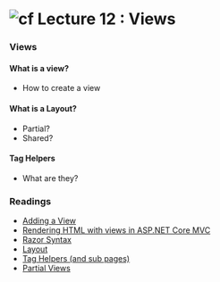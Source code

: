 ![cf](http://i.imgur.com/7v5ASc8.png) Lecture 12 : Views
=====================================

### Views

#### What is a view?
- How to create a view

#### What is a Layout?
- Partial?
- Shared?

#### Tag Helpers
- What are they?


### Readings

- [Adding a View](https://docs.microsoft.com/en-us/aspnet/core/tutorials/first-mvc-app/adding-view)
- [Rendering HTML with views in ASP.NET Core MVC](https://docs.microsoft.com/en-us/aspnet/core/mvc/views/overview)
- [Razor Syntax](https://docs.microsoft.com/en-us/aspnet/core/mvc/views/razor)
- [Layout](https://docs.microsoft.com/en-us/aspnet/core/mvc/views/layout)
- [Tag Helpers (and sub pages)](https://docs.microsoft.com/en-us/aspnet/core/mvc/views/tag-helpers/intro)
- [Partial Views](https://docs.microsoft.com/en-us/aspnet/core/mvc/views/partial)


